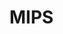 # MIPS

<!---
Type|Macro|Description
---|---|---
Identification|`__mips__`<br/>`mips`|Defined by GNU C
Version|`_MIPS_ISA` = `_MIPS_ISA_MIPS'V'`|V = MIPS ISA level
Version|`_R3000`<br/>`_R4000`<br/>`_R5900`|
Identification|`__mips`|Defined by MIPSpro and GNU C
Version|`__mips`|The value indicates the MIPS ISA (Instruction Set Architecture) level
Version|`__MIPS_ISA'V'__`|V = MIPS ISA level
Identification|`__MIPS__`|Defined by Metrowerks

##### Example #####

CPU|`_MIPS_ISA`|GNU C Macro|`__mips`|MIPSpro Macro
---|---|---|---|---
R2000|`_MIPS_ISA_MIPS1`| |1|
R3000|`_MIPS_ISA_MIPS1`|`_R3000`|1|
R6000|`_MIPS_ISA_MIPS2`| |2|`__MIPS_ISA2__`
R4000| |`_R4000`| |
R4400|`_MIPS_ISA_MIPS3`| |3|`__MIPS_ISA3__`
R8000|`_MIPS_ISA_MIPS4`| |4|`__MIPS_ISA4__`
R10000|`_MIPS_ISA_MIPS4`| |4|`__MIPS_ISA4__`

<gcc/config/mips/mips.h> (3.1.0)

#ifndef CPP_PREDEFINES
#define CPP_PREDEFINES "-Dmips -Dunix -Dhost_mips -DMIPSEB -DR3000 -DSYSTYPE_BSD43 \
-D_mips -D_unix -D_host_mips -D_MIPSEB -D_R3000 -D_SYSTYPE_BSD43 \
-Asystem=unix -Asystem=bsd -Acpu=mips -Amachine=mips"
#endif

#if MIPS_ABI_DEFAULT == ABI_EABI
#define SUBTARGET_CPP_SIZE_SPEC "\
%{mabi=eabi|!mabi=*:\
  %{mips1|mips2|mips32|mlong32|mgp32:%{!mips3:%{!mips4:%{!mips5:%{!mips64:-D__SIZE_TYPE__=unsigned\\ int -D__PTRDIFF_TYPE__=int}}}}} \
  %{mlong64:\
    %{mgp64:-D__SIZE_TYPE__=long\\ unsigned\\ int -D__PTRDIFF_TYPE__=long\\ int} \
    %{!mgp64:-D__SIZE_TYPE__=unsigned\\ int -D__PTRDIFF_TYPE__=int}}\
  %{mips3|mips4|mips5|mips64:-D__SIZE_TYPE__=long\\ unsigned\\ int -D__PTRDIFF_TYPE__=long\\ int}} \
  %{!mips1:%{!mips2:%{!mips3:%{!mips4:%{!mips5:%{!mips32:%{!mips64:%{!mlong32:%{!mlong64:%{!mgp32:%{!mgp64:-D__SIZE_TYPE__=unsigned\\ int -D__PTRDIFF_TYPE__=int}}}}}}}}}}}\
%{mabi=o64:\
 %{mlong64:\
   %{!mgp32:-D__SIZE_TYPE__=long\\ unsigned\\ int -D__PTRDIFF_TYPE__=long\\ int} \
   %{mgp32:-D__SIZE_TYPE__=unsigned\\ int -D__PTRDIFF_TYPE__=int}} \
 %{!mlong64:-D__SIZE_TYPE__=unsigned\\ int -D__PTRDIFF_TYPE__=int}} \
%{mabi=32:-D__SIZE_TYPE__=unsigned\\ int -D__PTRDIFF_TYPE__=int} \
"
#endif

#if MIPS_ABI_DEFAULT == ABI_O64
#define SUBTARGET_CPP_SIZE_SPEC "\
%{mabi=eabi:\
  %{mips1|mips2|mips32|mlong32|mgp32:%{!mips3:%{!mips4:%{!mips5:%{!mips64:-D__SIZE_TYPE__=unsigned\\ int -D__PTRDIFF_TYPE__=int}}}}} \
  %{mlong64:\
    %{mgp64:-D__SIZE_TYPE__=long\\ unsigned\\ int -D__PTRDIFF_TYPE__=long\\ int} \
    %{!mgp64:-D__SIZE_TYPE__=unsigned\\ int -D__PTRDIFF_TYPE__=int}}\
  %{mips3|mips4|mips5|mips64:-D__SIZE_TYPE__=long\\ unsigned\\ int -D__PTRDIFF_TYPE__=long\\ int}} \
  %{!mips1:%{!mips2:%{!mips3:%{!mips4:%{!mips5:%{!mips32:%{!mips64:%{!mlong32:%{!mlong64:%{!mgp32:%{!mgp64:-D__SIZE_TYPE__=unsigned\\ int -D__PTRDIFF_TYPE__=int}}}}}}}}}}}\
%{mabi=o64|!mabi=*:\
 %{mlong64:\
   %{!mgp32:-D__SIZE_TYPE__=long\\ unsigned\\ int -D__PTRDIFF_TYPE__=long\\ int} \
   %{mgp32:-D__SIZE_TYPE__=unsigned\\ int -D__PTRDIFF_TYPE__=int}} \
 %{!mlong64:-D__SIZE_TYPE__=unsigned\\ int -D__PTRDIFF_TYPE__=int}} \
%{mabi=32:-D__SIZE_TYPE__=unsigned\\ int -D__PTRDIFF_TYPE__=int}\
"
#endif

#if MIPS_ABI_DEFAULT == ABI_32
#define SUBTARGET_CPP_SIZE_SPEC "\
%{mabi=eabi:\
  %{mips1|mips2|mips32|mlong32|mgp32:%{!mips3:%{!mips4:%{!mips5:%{!mips64:-D__SIZE_TYPE__=unsigned\\ int -D__PTRDIFF_TYPE__=int}}}}} \
  %{mlong64:\
    %{mgp64:-D__SIZE_TYPE__=long\\ unsigned\\ int -D__PTRDIFF_TYPE__=long\\ int} \
    %{!mgp64:-D__SIZE_TYPE__=unsigned\\ int -D__PTRDIFF_TYPE__=int}}\
  %{mips3|mips4|mips5|mips64:-D__SIZE_TYPE__=long\\ unsigned\\ int -D__PTRDIFF_TYPE__=long\\ int}} \
  %{!mips1:%{!mips2:%{!mips3:%{!mips4:%{!mips5:%{!mips32:%{!mips64:%{!mlong32:%{!mlong64:%{!mgp32:%{!mgp64:-D__SIZE_TYPE__=unsigned\\ int -D__PTRDIFF_TYPE__=int}}}}}}}}}}}\
%{mabi=o64:\
 %{mlong64:\
   %{!mgp32:-D__SIZE_TYPE__=long\\ unsigned\\ int -D__PTRDIFF_TYPE__=long\\ int} \
   %{mgp32:-D__SIZE_TYPE__=unsigned\\ int -D__PTRDIFF_TYPE__=int}} \
 %{!mlong64:-D__SIZE_TYPE__=unsigned\\ int -D__PTRDIFF_TYPE__=int}} \
%{mabi=32|!mabi=*:-D__SIZE_TYPE__=unsigned\\ int -D__PTRDIFF_TYPE__=int}\
"
#endif

#if MIPS_ABI_DEFAULT == ABI_MEABI
#define SUBTARGET_CPP_SIZE_SPEC "\
%{mabi=eabi:\
  %{mips1|mips2|mips32|mlong32|mgp32:%{!mips3:%{!mips4:%{!mips5:%{!mips64:-D__SIZE_TYPE__=unsigned\\ int -D__PTRDIFF_TYPE__=int}}}}} \
  %{mlong64:\
    %{mgp64:-D__SIZE_TYPE__=long\\ unsigned\\ int -D__PTRDIFF_TYPE__=long\\ int} \
    %{!mgp64:-D__SIZE_TYPE__=unsigned\\ int -D__PTRDIFF_TYPE__=int}}\
  %{mips3|mips4|mips5|mips64:-D__SIZE_TYPE__=long\\ unsigned\\ int -D__PTRDIFF_TYPE__=long\\ int}} \
  %{!mips1:%{!mips2:%{!mips3:%{!mips4:%{!mips5:%{!mips32:%{!mips64:%{!mlong32:%{!mlong64:%{!mgp32:%{!mgp64:-D__SIZE_TYPE__=unsigned\\ int -D__PTRDIFF_TYPE__=int}}}}}}}}}}}\
%{mabi=o64:\
 %{mlong64:\
   %{!mgp32:-D__SIZE_TYPE__=long\\ unsigned\\ int -D__PTRDIFF_TYPE__=long\\ int} \
   %{mgp32:-D__SIZE_TYPE__=unsigned\\ int -D__PTRDIFF_TYPE__=int}} \
 %{!mlong64:-D__SIZE_TYPE__=unsigned\\ int -D__PTRDIFF_TYPE__=int}} \
%{mabi=32:-D__SIZE_TYPE__=unsigned\\ int -D__PTRDIFF_TYPE__=int}\
%{mabi=meabi|!mabi=*:-D__SIZE_TYPE__=unsigned\\ int -D__PTRDIFF_TYPE__=int} \
"
#endif

#else

/* 64-bit default ISA.  */

#if MIPS_ABI_DEFAULT == ABI_EABI
#define SUBTARGET_CPP_SIZE_SPEC "\
%{mabi=eabi|!mabi=*: \
  %{mips1|mips2|mips32:-D__SIZE_TYPE__=unsigned\\ int -D__PTRDIFF_TYPE__=int} \
  %{mlong32:-D__SIZE_TYPE__=unsigned\\ int -D__PTRDIFF_TYPE__=int} \
  %{mlong64:-D__SIZE_TYPE__=long\\ unsigned\\ int -D__PTRDIFF_TYPE__=long\\ int} \
  %{mgp32:-D__SIZE_TYPE__=unsigned\\ int -D__PTRDIFF_TYPE__=int} \
  %{mips3|mips4|mips5|mips64:%{!mips1:%{!mips2:%{!mips32:-D__SIZE_TYPE__=long\\ unsigned\\ int -D__PTRDIFF_TYPE__=long\\ int}}}}\
  %{!mips1:%{!mips2:%{!mips3:%{!mips4:%{!mips5:%{!mips32:%{!mips64:%{!mlong32:%{!mlong64:%{!mgp32:%{!mgp64:-D__SIZE_TYPE__=long\\ unsigned\\ int -D__PTRDIFF_TYPE__=long\\ int}}}}}}}}}}}\
  %{mgp64:%{!mlong32:-D__SIZE_TYPE__=long\\ unsigned\\ int -D__PTRDIFF_TYPE__=long\\ int}}}\
%{mabi=o64:\
 %{mlong64:\
   %{!mgp32:-D__SIZE_TYPE__=long\\ unsigned\\ int -D__PTRDIFF_TYPE__=long\\ int} \
   %{mgp32:-D__SIZE_TYPE__=unsigned\\ int -D__PTRDIFF_TYPE__=int}} \
 %{!mlong64:-D__SIZE_TYPE__=unsigned\\ int -D__PTRDIFF_TYPE__=int}} \
%{mabi=32:-D__SIZE_TYPE__=unsigned\\ int -D__PTRDIFF_TYPE__=int} \
"
#endif

#if MIPS_ABI_DEFAULT == ABI_O64
#define SUBTARGET_CPP_SIZE_SPEC "\
%{mabi=eabi: \
  %{mips1|mips2|mips32:-D__SIZE_TYPE__=unsigned\\ int -D__PTRDIFF_TYPE__=int} \
  %{mlong32:-D__SIZE_TYPE__=unsigned\\ int -D__PTRDIFF_TYPE__=int} \
  %{mlong64:-D__SIZE_TYPE__=long\\ unsigned\\ int -D__PTRDIFF_TYPE__=long\\ int} \
  %{mgp32:-D__SIZE_TYPE__=unsigned\\ int -D__PTRDIFF_TYPE__=int} \
  %{mips3|mips4|mips5|mips64:%{!mips1:%{!mips2:%{!mips32:-D__SIZE_TYPE__=long\\ unsigned\\ int -D__PTRDIFF_TYPE__=long\\ int}}}}\
  %{!mips1:%{!mips2:%{!mips3:%{!mips4:%{!mips5:%{!mips32:%{!mips64:%{!mlong32:%{!mlong64:%{!mgp32:%{!mgp64:-D__SIZE_TYPE__=long\\ unsigned\\ int -D__PTRDIFF_TYPE__=long\\ int}}}}}}}}}}}\
  %{mgp64:%{!mlong32:-D__SIZE_TYPE__=long\\ unsigned\\ int -D__PTRDIFF_TYPE__=long\\ int}}}\
%{mabi=o64|!mabi=*:\
 %{mlong64:\
   %{!mgp32:-D__SIZE_TYPE__=long\\ unsigned\\ int -D__PTRDIFF_TYPE__=long\\ int} \
   %{mgp32:-D__SIZE_TYPE__=unsigned\\ int -D__PTRDIFF_TYPE__=int}} \
 %{!mlong64:-D__SIZE_TYPE__=unsigned\\ int -D__PTRDIFF_TYPE__=int}} \
%{mabi=32:-D__SIZE_TYPE__=unsigned\\ int -D__PTRDIFF_TYPE__=int}\
"
#endif

#if MIPS_ABI_DEFAULT == ABI_32
#define SUBTARGET_CPP_SIZE_SPEC "\
%{mabi=eabi:\
  %{mips1|mips2|mips32:-D__SIZE_TYPE__=unsigned\\ int -D__PTRDIFF_TYPE__=int} \
  %{mlong32:-D__SIZE_TYPE__=unsigned\\ int -D__PTRDIFF_TYPE__=int} \
  %{mlong64:-D__SIZE_TYPE__=long\\ unsigned\\ int -D__PTRDIFF_TYPE__=long\\ int} \
  %{mgp32:-D__SIZE_TYPE__=unsigned\\ int -D__PTRDIFF_TYPE__=int} \
  %{mips3|mips4|mips5|mips64:%{!mips1:%{!mips2:%{!mips32:-D__SIZE_TYPE__=long\\ unsigned\\ int -D__PTRDIFF_TYPE__=long\\ int}}}}\
  %{!mips1:%{!mips2:%{!mips3:%{!mips4:%{!mips5:%{!mips32:%{!mips64:%{!mlong32:%{!mlong64:%{!mgp32:%{!mgp64:-D__SIZE_TYPE__=long\\ unsigned\\ int -D__PTRDIFF_TYPE__=long\\ int}}}}}}}}}}}\
  %{mgp64:%{!mlong32:-D__SIZE_TYPE__=long\\ unsigned\\ int -D__PTRDIFF_TYPE__=long\\ int}}}\
%{mabi=o64:\
 %{mlong64:\
   %{!mgp32:-D__SIZE_TYPE__=long\\ unsigned\\ int -D__PTRDIFF_TYPE__=long\\ int} \
   %{mgp32:-D__SIZE_TYPE__=unsigned\\ int -D__PTRDIFF_TYPE__=int}} \
 %{!mlong64:-D__SIZE_TYPE__=unsigned\\ int -D__PTRDIFF_TYPE__=int}} \
%{mabi=32|!mabi=*:-D__SIZE_TYPE__=unsigned\\ int -D__PTRDIFF_TYPE__=int}\
"
#endif

#if MIPS_ABI_DEFAULT == ABI_MEABI
#define SUBTARGET_CPP_SIZE_SPEC "\
%{mabi=eabi:\
  %{mips1|mips2|mips32:-D__SIZE_TYPE__=unsigned\\ int -D__PTRDIFF_TYPE__=int} \
  %{mlong32:-D__SIZE_TYPE__=unsigned\\ int -D__PTRDIFF_TYPE__=int} \
  %{mlong64:-D__SIZE_TYPE__=long\\ unsigned\\ int -D__PTRDIFF_TYPE__=long\\ int} \
  %{mgp32:-D__SIZE_TYPE__=unsigned\\ int -D__PTRDIFF_TYPE__=int} \
  %{mips3|mips4|mips5|mips64:%{!mips1:%{!mips2:%{!mips32:-D__SIZE_TYPE__=long\\ unsigned\\ int -D__PTRDIFF_TYPE__=long\\ int}}}}\
  %{!mips1:%{!mips2:%{!mips3:%{!mips4:%{!mips5:%{!mips32:%{!mips64:%{!mlong32:%{!mlong64:%{!mgp32:%{!mgp64:-D__SIZE_TYPE__=long\\ unsigned\\ int -D__PTRDIFF_TYPE__=long\\ int}}}}}}}}}}}\
  %{mgp64:%{!mlong32:-D__SIZE_TYPE__=long\\ unsigned\\ int -D__PTRDIFF_TYPE__=long\\ int}}}\
%{mabi=o64:\
 %{mlong64:\
   %{!mgp32:-D__SIZE_TYPE__=long\\ unsigned\\ int -D__PTRDIFF_TYPE__=long\\ int} \
   %{mgp32:-D__SIZE_TYPE__=unsigned\\ int -D__PTRDIFF_TYPE__=int}} \
 %{!mlong64:-D__SIZE_TYPE__=unsigned\\ int -D__PTRDIFF_TYPE__=int}} \
%{mabi=32:-D__SIZE_TYPE__=unsigned\\ int -D__PTRDIFF_TYPE__=int}\
%{mabi=meabi|!mabi=*:-D__SIZE_TYPE__=long\\ unsigned\\ int -D__PTRDIFF_TYPE__=long\\ int} \
"
#endif

#endif

#endif

/* SUBTARGET_CPP_SPEC is passed to the preprocessor.  It may be
   overridden by subtargets.  */
#ifndef SUBTARGET_CPP_SPEC
#define SUBTARGET_CPP_SPEC ""
#endif

/* If we're using 64bit longs, then we have to define __LONG_MAX__
   correctly.  Similarly for 64bit ints and __INT_MAX__.  */
#ifndef LONG_MAX_SPEC
#if ((TARGET_DEFAULT | TARGET_CPU_DEFAULT) & MASK_LONG64)
#define LONG_MAX_SPEC "%{!mlong32:-D__LONG_MAX__=9223372036854775807L}"
#else
#define LONG_MAX_SPEC "%{mlong64:-D__LONG_MAX__=9223372036854775807L}"
#endif
#endif

/* Define appropriate macros for fpr register size.  */
#ifndef CPP_FPR_SPEC
#if ((TARGET_DEFAULT | TARGET_CPU_DEFAULT) & MASK_FLOAT64)
#define CPP_FPR_SPEC "-D__mips_fpr=64"
#else
#define CPP_FPR_SPEC "-D__mips_fpr=32"
#endif
#endif

/* For C++ we need to ensure that _LANGUAGE_C_PLUS_PLUS is defined independent
   of the source file extension.  */
#undef CPLUSPLUS_CPP_SPEC
#define CPLUSPLUS_CPP_SPEC "\
-D__LANGUAGE_C_PLUS_PLUS -D_LANGUAGE_C_PLUS_PLUS \
%(cpp) \
"
/* CPP_SPEC is the set of arguments to pass to the preprocessor.  */

#ifndef CPP_SPEC
#define CPP_SPEC "\
%{.m:	-D__LANGUAGE_OBJECTIVE_C -D_LANGUAGE_OBJECTIVE_C -D__LANGUAGE_C -D_LANGUAGE_C} \
%{.S|.s: -D__LANGUAGE_ASSEMBLY -D_LANGUAGE_ASSEMBLY %{!ansi:-DLANGUAGE_ASSEMBLY}} \
%{!.S: %{!.s: %{!.cc: %{!.cxx: %{!.cpp: %{!.cp: %{!.c++: %{!.C: %{!.m: -D__LANGUAGE_C -D_LANGUAGE_C %{!ansi:-DLANGUAGE_C}}}}}}}}}} \
%(subtarget_cpp_size_spec) \
%{mips3:-U__mips -D__mips=3 -D__mips64} \
%{mips4:-U__mips -D__mips=4 -D__mips64} \
%{mips32:-U__mips -D__mips=32} \
%{mips64:-U__mips -D__mips=64 -D__mips64} \
%{mgp32:-U__mips64} %{mgp64:-D__mips64} \
%{mfp32:-D__mips_fpr=32} %{mfp64:-D__mips_fpr=64} %{!mfp32: %{!mfp64: %{mgp32:-D__mips_fpr=32} %{!mgp32: %(cpp_fpr_spec)}}} \
%{msingle-float:%{!msoft-float:-D__mips_single_float}} \
%{m4650:%{!msoft-float:-D__mips_single_float}} \
%{msoft-float:-D__mips_soft_float} \
%{mabi=eabi:-D__mips_eabi} \
%{mips16:%{!mno-mips16:-D__mips16}} \
%{EB:-UMIPSEL -U_MIPSEL -U__MIPSEL -U__MIPSEL__ -D_MIPSEB -D__MIPSEB -D__MIPSEB__ %{!ansi:-DMIPSEB}} \
%{EL:-UMIPSEB -U_MIPSEB -U__MIPSEB -U__MIPSEB__ -D_MIPSEL -D__MIPSEL -D__MIPSEL__ %{!ansi:-DMIPSEL}} \
%(long_max_spec) \
%(subtarget_cpp_spec) "
#endif

<gcc/config/mips/mips.h> (14.2.0)

#define TARGET_CPU_CPP_BUILTINS()					\
  do									\
    {									\
      builtin_assert ("machine=mips");                        		\
      builtin_assert ("cpu=mips");					\
      builtin_define ("__mips__");     					\
      builtin_define ("_mips");						\
									\
      /* We do this here because __mips is defined below and so we	\
	 can't use builtin_define_std.  We don't ever want to define	\
	 "mips" for VxWorks because some of the VxWorks headers		\
	 construct include filenames from a root directory macro,	\
	 an architecture macro and a filename, where the architecture	\
	 macro expands to 'mips'.  If we define 'mips' to 1, the	\
	 architecture macro expands to 1 as well.  */			\
      if (!flag_iso && !TARGET_VXWORKS)					\
	builtin_define ("mips");					\
									\
      if (TARGET_64BIT)							\
	builtin_define ("__mips64");					\
									\
      /* Treat _R3000 and _R4000 like register-size			\
	 defines, which is how they've historically			\
	 been used.  */							\
      if (TARGET_64BIT)							\
	{								\
	  builtin_define_std ("R4000");					\
	  builtin_define ("_R4000");					\
	}								\
      else								\
	{								\
	  builtin_define_std ("R3000");					\
	  builtin_define ("_R3000");					\
	}								\
									\
      if (TARGET_FLOAT64)						\
	builtin_define ("__mips_fpr=64");				\
      else if (TARGET_FLOATXX)						\
	builtin_define ("__mips_fpr=0");				\
      else								\
	builtin_define ("__mips_fpr=32");				\
									\
      if (mips_base_compression_flags & MASK_MIPS16)			\
	builtin_define ("__mips16");					\
									\
      if (TARGET_MIPS16E2)						\
	builtin_define ("__mips_mips16e2");				\
									\
      if (TARGET_MIPS3D)						\
	builtin_define ("__mips3d");					\
									\
      if (TARGET_SMARTMIPS)						\
	builtin_define ("__mips_smartmips");				\
									\
      if (mips_base_compression_flags & MASK_MICROMIPS)			\
	builtin_define ("__mips_micromips");				\
									\
      if (TARGET_MCU)							\
	builtin_define ("__mips_mcu");					\
									\
      if (TARGET_EVA)							\
	builtin_define ("__mips_eva");					\
									\
      if (TARGET_DSP)							\
	{								\
	  builtin_define ("__mips_dsp");				\
	  if (TARGET_DSPR2)						\
	    {								\
	      builtin_define ("__mips_dspr2");				\
	      builtin_define ("__mips_dsp_rev=2");			\
	    }								\
	  else								\
	    builtin_define ("__mips_dsp_rev=1");			\
	}								\
									\
      if (ISA_HAS_MSA)							\
	{								\
	  builtin_define ("__mips_msa");				\
	  builtin_define ("__mips_msa_width=128");			\
	}								\
									\
      MIPS_CPP_SET_PROCESSOR ("_MIPS_ARCH", mips_arch_info);		\
      MIPS_CPP_SET_PROCESSOR ("_MIPS_TUNE", mips_tune_info);		\
									\
      if (ISA_MIPS1)							\
	{								\
	  builtin_define ("__mips=1");					\
	  builtin_define ("_MIPS_ISA=_MIPS_ISA_MIPS1");			\
	}								\
      else if (ISA_MIPS2)						\
	{								\
	  builtin_define ("__mips=2");					\
	  builtin_define ("_MIPS_ISA=_MIPS_ISA_MIPS2");			\
	}								\
      else if (ISA_MIPS3)						\
	{								\
	  builtin_define ("__mips=3");					\
	  builtin_define ("_MIPS_ISA=_MIPS_ISA_MIPS3");			\
	}								\
      else if (ISA_MIPS4)						\
	{								\
	  builtin_define ("__mips=4");					\
	  builtin_define ("_MIPS_ISA=_MIPS_ISA_MIPS4");			\
	}								\
      else if (mips_isa >= MIPS_ISA_MIPS32				\
	       && mips_isa < MIPS_ISA_MIPS64)				\
	{								\
	  builtin_define ("__mips=32");					\
	  builtin_define ("_MIPS_ISA=_MIPS_ISA_MIPS32");		\
	}								\
      else if (mips_isa >= MIPS_ISA_MIPS64)				\
	{								\
	  builtin_define ("__mips=64");					\
	  builtin_define ("_MIPS_ISA=_MIPS_ISA_MIPS64");		\
	}								\
      if (mips_isa_rev > 0)						\
	builtin_define_with_int_value ("__mips_isa_rev",		\
				       mips_isa_rev);			\
									\
      switch (mips_abi)							\
	{								\
	case ABI_32:							\
	  builtin_define ("_ABIO32=1");					\
	  builtin_define ("_MIPS_SIM=_ABIO32");				\
	  break;							\
									\
	case ABI_N32:							\
	  builtin_define ("_ABIN32=2");					\
	  builtin_define ("_MIPS_SIM=_ABIN32");				\
	  break;							\
									\
	case ABI_64:							\
	  builtin_define ("_ABI64=3");					\
	  builtin_define ("_MIPS_SIM=_ABI64");				\
	  break;							\
									\
	case ABI_O64:							\
	  builtin_define ("_ABIO64=4");					\
	  builtin_define ("_MIPS_SIM=_ABIO64");				\
	  break;							\
	}								\
									\
      builtin_define_with_int_value ("_MIPS_SZINT", INT_TYPE_SIZE);	\
      builtin_define_with_int_value ("_MIPS_SZLONG", LONG_TYPE_SIZE);	\
      builtin_define_with_int_value ("_MIPS_SZPTR", POINTER_SIZE);	\
      builtin_define_with_int_value ("_MIPS_FPSET",			\
				     32 / MAX_FPRS_PER_FMT);		\
      builtin_define_with_int_value ("_MIPS_SPFPSET",			\
				     TARGET_ODD_SPREG ? 32 : 16);	\
									\
      /* These defines reflect the ABI in use, not whether the  	\
	 FPU is directly accessible.  */				\
      if (TARGET_NO_FLOAT)						\
	builtin_define ("__mips_no_float");				\
      else if (TARGET_HARD_FLOAT_ABI)					\
	builtin_define ("__mips_hard_float");				\
      else								\
	builtin_define ("__mips_soft_float");				\
									\
      if (TARGET_SINGLE_FLOAT)						\
	builtin_define ("__mips_single_float");				\
									\
      if (TARGET_PAIRED_SINGLE_FLOAT)					\
	builtin_define ("__mips_paired_single_float");			\
									\
      if (mips_abs == MIPS_IEEE_754_2008)				\
	builtin_define ("__mips_abs2008");				\
									\
      if (mips_nan == MIPS_IEEE_754_2008)				\
	builtin_define ("__mips_nan2008");				\
									\
      if (TARGET_BIG_ENDIAN)						\
	{								\
	  builtin_define_std ("MIPSEB");				\
	  builtin_define ("_MIPSEB");					\
	}								\
      else								\
	{								\
	  builtin_define_std ("MIPSEL");				\
	  builtin_define ("_MIPSEL");					\
	}								\
                                                                        \
      /* Whether calls should go through $25.  The separate __PIC__	\
	 macro indicates whether abicalls code might use a GOT.  */	\
      if (TARGET_ABICALLS)						\
	builtin_define ("__mips_abicalls");				\
									\
      /* Whether Loongson vector modes are enabled.  */			\
      if (TARGET_LOONGSON_MMI)						\
	{								\
	  builtin_define ("__mips_loongson_vector_rev");		\
	  builtin_define ("__mips_loongson_mmi");			\
	}								\
									\
      /* Whether Loongson EXT modes are enabled.  */			\
      if (TARGET_LOONGSON_EXT)						\
	{								\
	  builtin_define ("__mips_loongson_ext");			\
	  if (TARGET_LOONGSON_EXT2)					\
	    {								\
	      builtin_define ("__mips_loongson_ext2");			\
	      builtin_define ("__mips_loongson_ext_rev=2");		\
	    }								\
	  else								\
	      builtin_define ("__mips_loongson_ext_rev=1");		\
	}								\
									\
      /* Historical Octeon macro.  */					\
      if (TARGET_OCTEON)						\
	builtin_define ("__OCTEON__");					\
									\
      if (TARGET_SYNCI)							\
	builtin_define ("__mips_synci");				\
									\
      /* Macros dependent on the C dialect.  */				\
      if (preprocessing_asm_p ())					\
	{								\
	  builtin_define_std ("LANGUAGE_ASSEMBLY");			\
	  builtin_define ("_LANGUAGE_ASSEMBLY");			\
	}								\
      else if (c_dialect_cxx ())					\
	{								\
	  builtin_define ("_LANGUAGE_C_PLUS_PLUS");			\
	  builtin_define ("__LANGUAGE_C_PLUS_PLUS");			\
	  builtin_define ("__LANGUAGE_C_PLUS_PLUS__");			\
	}								\
      else								\
	{								\
	  builtin_define_std ("LANGUAGE_C");				\
	  builtin_define ("_LANGUAGE_C");				\
	}								\
      if (c_dialect_objc ())						\
	{								\
	  builtin_define ("_LANGUAGE_OBJECTIVE_C");			\
	  builtin_define ("__LANGUAGE_OBJECTIVE_C");			\
	  /* Bizarre, but retained for backwards compatibility.  */	\
	  builtin_define_std ("LANGUAGE_C");				\
	  builtin_define ("_LANGUAGE_C");				\
	}								\
									\
      if (mips_abi == ABI_EABI)						\
	builtin_define ("__mips_eabi");					\
									\
      if (TARGET_CACHE_BUILTIN)						\
	builtin_define ("__GCC_HAVE_BUILTIN_MIPS_CACHE");		\
      if (!ISA_HAS_LXC1_SXC1)						\
	builtin_define ("__mips_no_lxc1_sxc1");				\
      if (!ISA_HAS_UNFUSED_MADD4 && !ISA_HAS_FUSED_MADD4)		\
	builtin_define ("__mips_no_madd4");				\
									\
      if (TARGET_CB_NEVER)						\
	builtin_define ("__mips_compact_branches_never");		\
      else if (TARGET_CB_ALWAYS)					\
	builtin_define ("__mips_compact_branches_always");		\
      else 								\
	builtin_define ("__mips_compact_branches_optimal");		\
									\
      if (STRICT_ALIGNMENT)						\
	builtin_define ("__mips_strict_alignment");			\
    }									\
  while (0)

<gcc/config/mips/netbsd.h> (14.2.0)

#define TARGET_CPU_CPP_BUILTINS()				\
  do								\
    {								\
      builtin_assert ("cpu=mips");				\
      builtin_define ("__mips__");				\
      builtin_define ("_mips");					\
								\
      /* No _R3000 or _R4000.  */				\
      if (TARGET_64BIT)						\
	builtin_define ("__mips64");				\
								\
      if (TARGET_FLOAT64)					\
	builtin_define ("__mips_fpr=64");			\
      else							\
	builtin_define ("__mips_fpr=32");			\
								\
      if (TARGET_MIPS16)					\
	builtin_define ("__mips16");				\
								\
      MIPS_CPP_SET_PROCESSOR ("_MIPS_ARCH", mips_arch_info);	\
      MIPS_CPP_SET_PROCESSOR ("_MIPS_TUNE", mips_tune_info);	\
								\
      if (ISA_MIPS1)						\
	builtin_define ("__mips=1");				\
      else if (ISA_MIPS2)					\
	builtin_define ("__mips=2");				\
      else if (ISA_MIPS3)					\
	builtin_define ("__mips=3");				\
      else if (ISA_MIPS4)					\
	builtin_define ("__mips=4");				\
      else if (mips_isa >= MIPS_ISA_MIPS32			\
	       && mips_isa < MIPS_ISA_MIPS64)			\
	builtin_define ("__mips=32");				\
      else if (mips_isa >= MIPS_ISA_MIPS64)			\
	builtin_define ("__mips=64");				\
      if (mips_isa_rev > 0)					\
        builtin_define_with_int_value ("__mips_isa_rev",	\
                                       mips_isa_rev);		\
								\
      if (TARGET_HARD_FLOAT)					\
	builtin_define ("__mips_hard_float");			\
      else if (TARGET_SOFT_FLOAT)				\
	builtin_define ("__mips_soft_float");			\
								\
      if (TARGET_SINGLE_FLOAT)					\
	builtin_define ("__mips_single_float");			\
								\
      if (TARGET_BIG_ENDIAN)					\
	builtin_define ("__MIPSEB__");				\
      else							\
	builtin_define ("__MIPSEL__");				\
								\
      /* No language dialect defines.  */			\
								\
      /* ABIs handled in TARGET_OS_CPP_BUILTINS.  */		\
    }								\
  while (0)
--->